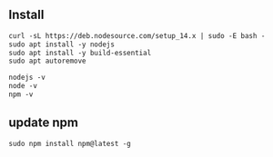 ## Install
``` txt
curl -sL https://deb.nodesource.com/setup_14.x | sudo -E bash -
sudo apt install -y nodejs
sudo apt install -y build-essential
sudo apt autoremove

nodejs -v
node -v
npm -v
```


## update npm
``` txt
sudo npm install npm@latest -g
```
